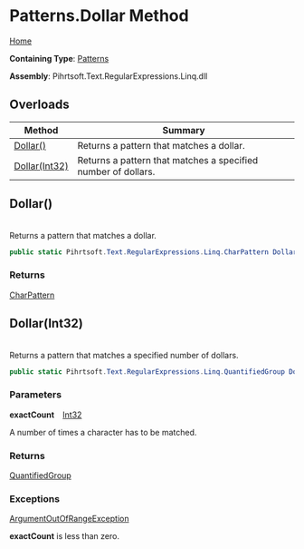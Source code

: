 # Patterns\.Dollar Method

[Home](../../../../../../README.md)

**Containing Type**: [Patterns](../README.md)

**Assembly**: Pihrtsoft\.Text\.RegularExpressions\.Linq\.dll

## Overloads

| Method | Summary |
| ------ | ------- |
| [Dollar()](#Pihrtsoft_Text_RegularExpressions_Linq_Patterns_Dollar) | Returns a pattern that matches a dollar\. |
| [Dollar(Int32)](#Pihrtsoft_Text_RegularExpressions_Linq_Patterns_Dollar_System_Int32_) | Returns a pattern that matches a specified number of dollars\. |

## Dollar\(\) <a id="Pihrtsoft_Text_RegularExpressions_Linq_Patterns_Dollar"></a>

\
Returns a pattern that matches a dollar\.

```csharp
public static Pihrtsoft.Text.RegularExpressions.Linq.CharPattern Dollar()
```

### Returns

[CharPattern](../../CharPattern/README.md)

## Dollar\(Int32\) <a id="Pihrtsoft_Text_RegularExpressions_Linq_Patterns_Dollar_System_Int32_"></a>

\
Returns a pattern that matches a specified number of dollars\.

```csharp
public static Pihrtsoft.Text.RegularExpressions.Linq.QuantifiedGroup Dollar(int exactCount)
```

### Parameters

**exactCount** &ensp; [Int32](https://docs.microsoft.com/en-us/dotnet/api/system.int32)

A number of times a character has to be matched\.

### Returns

[QuantifiedGroup](../../QuantifiedGroup/README.md)

### Exceptions

[ArgumentOutOfRangeException](https://docs.microsoft.com/en-us/dotnet/api/system.argumentoutofrangeexception)

**exactCount** is less than zero\.


